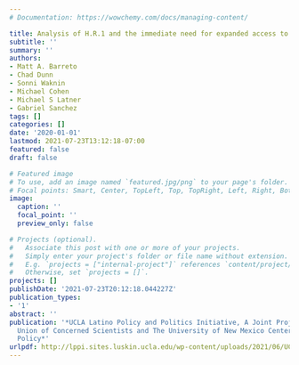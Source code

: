 ```yaml
---
# Documentation: https://wowchemy.com/docs/managing-content/

title: Analysis of H.R.1 and the immediate need for expanded access to vote-by-mail
subtitle: ''
summary: ''
authors:
- Matt A. Barreto
- Chad Dunn
- Sonni Waknin
- Michael Cohen
- Michael S Latner
- Gabriel Sanchez
tags: []
categories: []
date: '2020-01-01'
lastmod: 2021-07-23T13:12:18-07:00
featured: false
draft: false

# Featured image
# To use, add an image named `featured.jpg/png` to your page's folder.
# Focal points: Smart, Center, TopLeft, Top, TopRight, Left, Right, BottomLeft, Bottom, BottomRight.
image:
  caption: ''
  focal_point: ''
  preview_only: false

# Projects (optional).
#   Associate this post with one or more of your projects.
#   Simply enter your project's folder or file name without extension.
#   E.g. `projects = ["internal-project"]` references `content/project/deep-learning/index.md`.
#   Otherwise, set `projects = []`.
projects: []
publishDate: '2021-07-23T20:12:18.044227Z'
publication_types:
- '1'
abstract: ''
publication: '*UCLA Latino Policy and Politics Initiative, A Joint Project with the
  Union of Concerned Scientists and The University of New Mexico Center for Social
  Policy*'
urlpdf: http://lppi.sites.luskin.ucla.edu/wp-content/uploads/2021/06/UCLA-VRP-Memo-on-HR1.pdf
---
```

